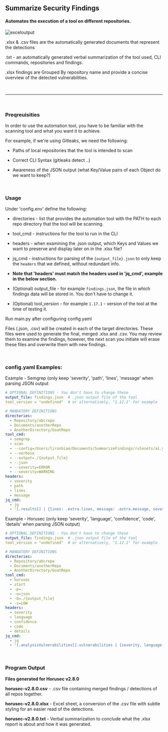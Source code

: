 <h2>Summarize Security Findings</h2>

<h4>Automates the execution of a tool on different repositories.</h4>

![exceloutput](https://gcdnb.pbrd.co/images/Pc77F8KqRmjJ.png)

.xlsx & .csv files are the automatically generated documents that represent the detections

.txt - an automatically generated verbal summarization of the tool used, CLI commands, repositories and findings.

.xlsx findings are Grouped By repository name and provide a concise overview of the detected vulnerabilities.

<br>

<hr>
<br>

<h3>Preqreuisities</h3>
In order to use the automation tool, you have to be familiar with the scanning tool and what you want it to achieve.

For example, if we're using Gitleaks, we need the following: 

* Paths of local repositories that the tool is intended to scan

* Correct CLI Syntax (gitleaks detect ..)

* Awareness of the JSON output (what Key/Value pairs of each Object do we want to keep?)

<br>

<h3>Usage</h3>
Under 'config.env' define the following:

* directories - list that provides the automation tool with the PATH to each repo directory that the tool will be scanning.

* tool_cmd - instructions for the tool to run in the CLI

* headers - when examining the .json output, which Keys and Values we want to preserve and display later on in the .xlsx file?

* jq_cmd - instructions for parsing of the ```{output_file}.json``` to only keep the ```headers``` that we defined, without redundant info.

* <b>Note that 'headers' must match the headers used in 'jq_cmd', example in the below section.</b>

* (Optional) output_file - for example ```findings.json```, the file in which findings data will be stored in. You don't have to change it.

* (Optional) tool_version - for example ```1.17.1``` - version of the tool at the time of testing it.

Run main.py after configuring config.yaml

Files (.json, .csv) will be created in each of the target directories. These files were used to generate the final, merged .xlsx and .csv. You may review them to examine the findings, however, the next scan you initiate will erase these files and overwrite them with new findings.

<br>

<h3>config.yaml Examples:</h3>

Example - Semgrep (only keep 'severity', 'path', 'lines', 'message' when parsing JSON output

```yaml
# OPTIONAL DEFINITIONS - You don't have to change these
output_file: findings.json  # .json output file of the tool
tool_version = "undefined"  # or alternatively, "1.12.1" for example

# MANDATORY DEFINITIONS
directories:
  - Repository/abcrepo
  - Documents/anotherRepo
  - AnotherDirectory/GoatRepo
tool_cmd:
  - semgrep
  - scan
  - --config=/Users/lironbiam/Documents/SummarizeFindings/rulesets/ai.yaml
  - --verbose
  - --output=./{output_file}
  - --json
  - --severity=ERROR
  - --severity=WARNING
headers:
  - severity
  - path
  - lines
  - message
jq_cmd:
  - jq
  - '[.results[] | {lines: .extra.lines, message: .extra.message, severity: .extra.severity, path: .path}]'
```

Example - Horusec (only keep 'severity', 'language', 'confidence', 'code', 'details' when parsing JSON output)

```yaml
# OPTIONAL DEFINITIONS - You don't have to change these
output_file: findings.json  # .json output file of the tool
tool_version = "undefined"  # or alternatively, "1.12.1" for example

# MANDATORY DEFINITIONS
directories:
  - Repository/abcrepo
  - Documents/anotherRepo
  - AnotherDirectory/GoatRepo
tool_cmd:
  - horusec
  - start
  - -p=.
  - -o=json
  - -O=./{output_file}
  - -s=LOW
headers:
  - severity
  - language
  - confidence
  - code
  - details
jq_cmd:
  - jq
  - '[.analysisVulnerabilities[].vulnerabilities | {severity, language, confidence, code, details}]'
```


<br>

<h3>Program Output</h3>

<b>Files generated for Horusec v2.8.0</b>

<b>horusec-v2.8.0.csv</b> - .csv file containing merged findings / detections of all repos together.

<b>horusec-v2.8.0.xlsx</b> - Excel sheet, a conversion of the .csv file with subtle styling for an easier read of the detections.

<b>horusec-v2.8.0.txt</b> - Verbal summarization to conclude what the .xlsx report is about and how it was generated.
